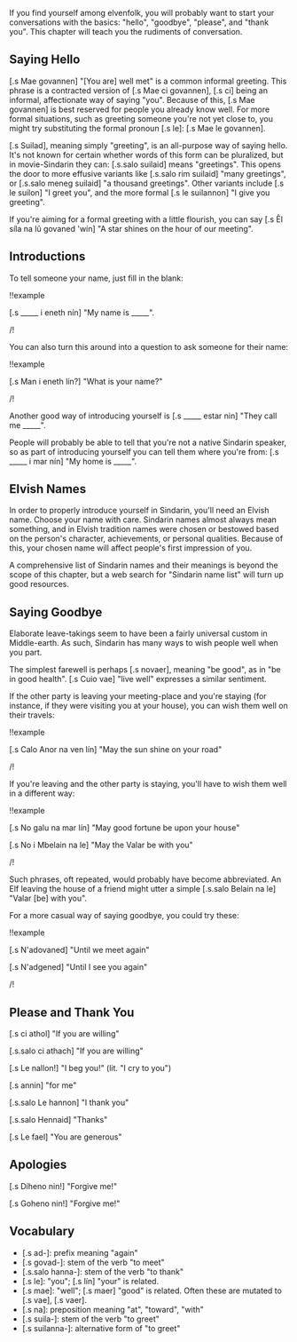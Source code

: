 If you find yourself among elvenfolk, you will probably want
to start your conversations with the basics: "hello", "goodbye",
"please", and "thank you". This chapter will teach you the
rudiments of conversation.

## Saying Hello

[.s Mae govannen] "[You are] well met" is a common informal greeting.
This phrase is a contracted version of [.s Mae ci govannen],
[.s ci] being an informal, affectionate way of saying "you".
Because of this, [.s Mae govannen] is best reserved for
people you already know well. For more formal situations,
such as greeting someone you're not yet close to, you
might try substituting the formal pronoun [.s le]:
[.s Mae le govannen].

[.s Suilad], meaning simply "greeting", is an all-purpose
way of saying hello. It's not known for certain whether words
of this form can be pluralized, but in movie-Sindarin they
can: [.s.salo suilaid] means "greetings". This opens the
door to more effusive variants like [.s.salo rim suilaid]
"many greetings", or [.s.salo meneg suilaid] "a thousand greetings".
Other variants include [.s le suilon] "I greet you", and
the more formal [.s le suilannon] "I give you greeting".

If you're aiming for a formal greeting with a little flourish,
you can say [.s Êl síla na lû govaned 'wín] "A star shines on the hour of our meeting".

## Introductions

To tell someone your name, just fill in the blank:

!!example

[.s _____ i eneth nín] "My name is _____".

/!

You can also turn this around into a question to ask someone
for their name:

!!example

[.s Man i eneth lín?] "What is your name?"

/!

Another good way of introducing yourself is
[.s _____ estar nin] "They call me _____".

People will probably be able to tell that you're not a
native Sindarin speaker, so as part of introducing yourself
you can tell them where you're from:
[.s _____ i mar nín] "My home is _____".

## Elvish Names

In order to properly introduce yourself in Sindarin, you'll
need an Elvish name. Choose your name with care. Sindarin
names almost always mean something, and in Elvish tradition
names were chosen or bestowed based on the person's
character, achievements, or personal qualities. Because of
this, your chosen name will affect people's first impression
of you.

A comprehensive list of Sindarin names and their meanings
is beyond the scope of this chapter, but a web search for
"Sindarin name list" will turn up good resources.

## Saying Goodbye

Elaborate leave-takings seem to have been a fairly universal
custom in Middle-earth. As such, Sindarin has many ways to
wish people well when you part.

The simplest farewell is perhaps [.s novaer], meaning
"be good", as in "be in good health". [.s Cuio vae] "live well"
expresses a similar sentiment.

If the other party is leaving your meeting-place and you're
staying (for instance, if they were visiting you at your house),
you can wish them well on their travels:

!!example

[.s Calo Anor na ven lín] "May the sun shine on your road"

/!

If you're leaving and the other party is staying, you'll
have to wish them well in a different way:

!!example

[.s No galu na mar lín] "May good fortune be upon your house"

[.s No i Mbelain na le] "May the Valar be with you"

/!

Such phrases, oft repeated, would probably have become abbreviated.
An Elf leaving the house of a friend might utter a simple
[.s.salo Belain na le] "Valar [be] with you".

For a more casual way of saying goodbye, you could try these:

!!example

[.s N'adovaned] "Until we meet again"

[.s N'adgened] "Until I see you again"

/!

## Please and Thank You

[.s ci athol] "If you are willing"

[.s.salo ci athach] "If you are willing"

[.s Le nallon!] "I beg you!" (lit. "I cry to you")

[.s annin] "for me"

[.s.salo Le hannon] "I thank you"

[.s.salo Hennaid] "Thanks"

[.s Le fael] "You are generous"

## Apologies

[.s Díheno nin!] "Forgive me!"

[.s Goheno nin!] "Forgive me!"

## Vocabulary

- [.s ad-]: prefix meaning "again"
- [.s govad-]: stem of the verb "to meet"
- [.s.salo hanna-]: stem of the verb "to thank"
- [.s le]: "you"; [.s lín] "your" is related.
- [.s mae]: "well"; [.s maer] "good" is related. Often these
  are mutated to [.s vae], [.s vaer].
- [.s na]: preposition meaning "at", "toward", "with"
- [.s suila-]: stem of the verb "to greet"
- [.s suilanna-]: alternative form of "to greet"
